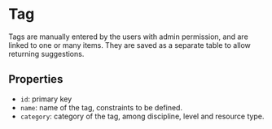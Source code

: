 # Tag

Tags are manually entered by the users with admin permission, and are linked to one or many items.
They are saved as a separate table to allow returning suggestions.

## Properties

- `id`: primary key
- `name`: name of the tag, constraints to be defined.
- `category`: category of the tag, among discipline, level and resource type.
